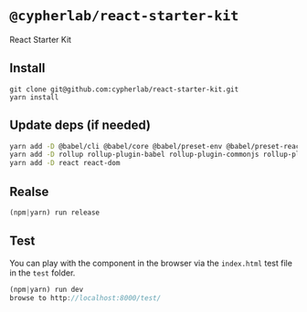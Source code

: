 # `@cypherlab/react-starter-kit`


React Starter Kit

<!--- NPM basge
<a href="https://www.npmjs.com/package/@cypherlab/react-starter-kit">
  <img alt="npm" src="https://img.shields.io/npm/v/@cypherlab/react-starter-kit">
</a>
-->

## Install
```
git clone git@github.com:cypherlab/react-starter-kit.git
yarn install
```

## Update deps (if needed)

```bash
yarn add -D @babel/cli @babel/core @babel/preset-env @babel/preset-react
yarn add -D rollup rollup-plugin-babel rollup-plugin-commonjs rollup-plugin-node-resolve rollup-plugin-terser
yarn add -D react react-dom
```

## Realse 

```js
(npm|yarn) run release
```

## Test 

You can play with the component in the browser via the `index.html` test file in the `test` folder.

```js
(npm|yarn) run dev
browse to http://localhost:8000/test/
```